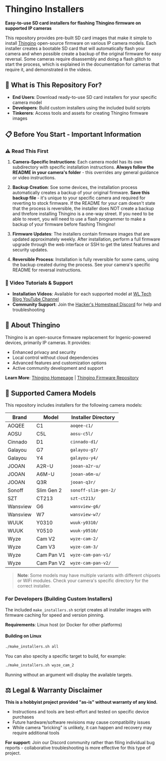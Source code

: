 # Thingino Installers

**Easy-to-use SD card installers for flashing Thingino firmware on supported IP cameras**

This repository provides pre-built SD card images that make it simple to install [Thingino](https://thingino.com) open-source firmware on various IP camera models. Each installer creates a bootable SD card that will automatically flash your camera and when possible create a backup of the original firmware for easy reversal. Some cameras require disassembly and doing a flash glitch to start the process, which is explained in the documentation for cameras that require it, and demonstrated in the videos.

## 🎯 What is This Repository For?

- **End Users**: Download ready-to-use SD card installers for your specific camera model
- **Developers**: Build custom installers using the included build scripts
- **Tinkerers**: Access tools and assets for creating Thingino firmware images

## 📋 Before You Start - Important Information

### ⚠️ Read This First

1. **Camera-Specific Instructions**: Each camera model has its own subdirectory with specific installation instructions. **Always follow the README in your camera's folder** - this overrides any general guidance or video instructions.

2. **Backup Creation**: Soe some devices, the installation process automatically creates a backup of your original firmware. **Save this backup file** - it's unique to your specific camera and required for reverting to stock firmware. If the README for your cam doesn't state that the process is reversible, the installer does NOT create a backup and threfore installing Thingino is a one-way street. If you need to be able to revert, you will need to use a flash programmer to make a backup of your firmware before flashing Thingino!

3. **Firmware Updates**: The installers contain firmware images that are updated approximately weekly. After installation, perform a full firmware upgrade through the web interface or SSH to get the latest features and security updates.

4. **Reversible Process**: Installation is fully reversible for some cams, using the backup created during the process. See your camera's specific README for reversal instructions.

### 🎥 Video Tutorials & Support

- **Installation Videos**: Available for each supported model at [WL Tech Blog YouTube Channel](https://www.youtube.com/@wltechblog)
- **Community Support**: Join the [Hacker's Homestead Discord](https://discord.gg/s6yJzhS4hD) for help and troubleshooting

## 🎯 About Thingino

Thingino is an open-source firmware replacement for Ingenic-powered devices, primarily IP cameras. It provides:
- Enhanced privacy and security
- Local control without cloud dependencies
- Advanced features and customization options
- Active community development and support

**Learn More**: [Thingino Homepage](https://thingino.com) | [Thingino Firmware Repository](https://github.com/themactep/thingino-firmware)

## 📱 Supported Camera Models

This repository includes installers for the following camera models:

| Brand | Model | Installer Directory |
|-------|-------|-------------------|
| AOQEE | C1 | `aoqee-c1/` |
| AOSU | C5L | `aosu-c5l/` |
| Cinnado | D1 | `cinnado-d1/` |
| Galayou | G7 | `galayou-g7/` |
| Galayou | Y4 | `galayou-y4/` |
| JOOAN | A2R-U | `jooan-a2r-u/` |
| JOOAN | A6M-U | `jooan-a6m-u/` |
| JOOAN | Q3R | `jooan-q3r/` |
| Sonoff | Slim Gen 2 | `sonoff-slim-gen-2/` |
| SZT | CT213 | `szt-ct213/` |
| Wansview | G6 | `wansview-g6/` |
| Wansview | W7 | `wansview-w7/` |
| WUUK | Y0310 | `wuuk-y0310/` |
| WUUK | Y0510 | `wuuk-y0510/` |
| Wyze | Cam V2 | `wyze-cam-2/` |
| Wyze | Cam V3 | `wyze-cam-3/` |
| Wyze | Cam Pan V1 | `wyze-cam-pan-v1/` |
| Wyze | Cam Pan V2 | `wyze-cam-pan-v2/` |

> **Note**: Some models may have multiple variants with different chipsets or WiFi modules. Check your camera's specific directory for the correct installer.


### For Developers (Building Custom Installers)

The included `make_installers.sh` script creates all installer images with firmware caching for speed and version pinning.

**Requirements**: Linux host (or Docker for other platforms)

#### Building on Linux
```bash
./make_installers.sh all
```

You can also specity a specific target to build, for example:
```bash
./make_installers.sh wyze_cam_2
```

Running without an argument will display the available targets.


## ⚖️ Legal & Warranty Disclaimer

**This is a hobbyist project provided "as-is" without warranty of any kind.**

- Instructions and tools are best-effort and tested on specific device purchases
- Future hardware/software revisions may cause compatibility issues
- While camera "bricking" is unlikely, it can happen and recovery may require additional tools

**For support**: Join our Discord community rather than filing individual bug reports - collaborative troubleshooting is more effective for this type of project.
